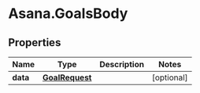 # Asana.GoalsBody

## Properties
Name | Type | Description | Notes
------------ | ------------- | ------------- | -------------
**data** | [**GoalRequest**](GoalRequest.md) |  | [optional] 
